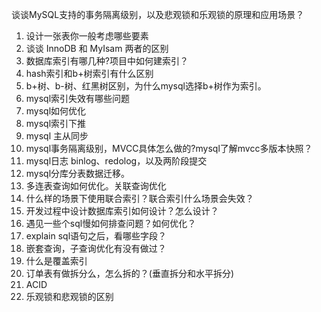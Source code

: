 谈谈MySQL支持的事务隔离级别，以及悲观锁和乐观锁的原理和应用场景？



1. 设计一张表你一般考虑哪些要素
2. 谈谈 InnoDB 和 MyIsam 两者的区别
3. 数据库索引有哪几种?项目中如何建索引？
4. hash索引和b+树索引有什么区别
5. b+树、b-树、红黑树区别，为什么mysql选择b+树作为索引。
6. mysql索引失效有哪些问题
7. mysql如何优化
8. mysql索引下推
9. mysql 主从同步
10. mysql事务隔离级别，MVCC具体怎么做的?mysql了解mvcc多版本快照？
11. mysql日志 binlog、redolog，以及两阶段提交
12. mysql分库分表数据迁移。
13. 多连表查询如何优化。关联查询优化
14. 什么样的场景下使用联合索引？联合索引什么场景会失效？
15. 开发过程中设计数据库索引如何设计？怎么设计？
16. 遇见一些个sql慢如何排查问题？如何优化？
17. explain  sql语句之后，看哪些字段？
18. 嵌套查询，子查询优化有没有做过？
19. 什么是覆盖索引
20. 订单表有做拆分么，怎么拆的？(垂直拆分和水平拆分)
21. ACID
22. 乐观锁和悲观锁的区别
